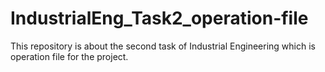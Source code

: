 # IndustrialEng_Task2_operation-file
This repository is about the second task of Industrial Engineering which is operation file for  the project.
